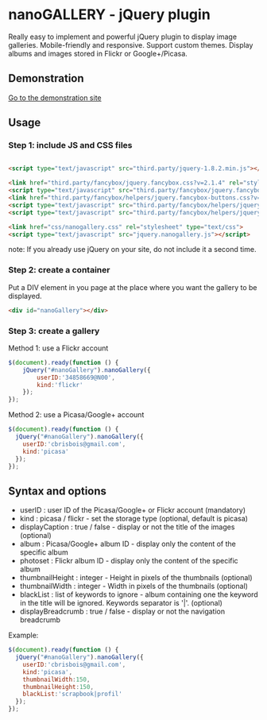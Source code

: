 nanoGALLERY - jQuery plugin 
===========

Really easy to implement and powerful jQuery plugin to display image galleries. Mobile-friendly and responsive. Support custom themes. Display albums and images stored in Flickr or Google+/Picasa.

Demonstration
-------------

[Go to the demonstration site](http://www.brisbois.fr/cms/nanogallery/)

Usage
-----

### Step 1: include JS and CSS files

``` HTML

<script type="text/javascript" src="third.party/jquery-1.8.2.min.js"></script> 

<link href="third.party/fancybox/jquery.fancybox.css?v=2.1.4" rel="stylesheet" type="text/css">
<script type="text/javascript" src="third.party/fancybox/jquery.fancybox.pack.js?v=2.1.4"></script> 
<link href="third.party/fancybox/helpers/jquery.fancybox-buttons.css?v=1.0.5" rel="stylesheet" type="text/css">
<script type="text/javascript" src="third.party/fancybox/helpers/jquery.fancybox-buttons.js?v=1.0.5"></script> 
<script type="text/javascript" src="third.party/fancybox/helpers/jquery.fancybox-media.js?v=1.0.5"></script> 

<link href="css/nanogallery.css" rel="stylesheet" type="text/css">
<script type="text/javascript" src="jquery.nanogallery.js"></script> 
```

note: If you already use jQuery on your site, do not include it a second time.


### Step 2: create a container
Put a DIV element in you page at the place where you want the gallery to be displayed.
```html
<div id="nanoGallery"></div>
```

### Step 3: create a gallery
Method 1: use a Flickr account

```js
$(document).ready(function () {
	jQuery("#nanoGallery").nanoGallery({
		userID:'34858669@N00',
		kind:'flickr'
	});
});
```

Method 2: use a Picasa/Google+ account
```js
$(document).ready(function () {
  jQuery("#nanoGallery").nanoGallery({
  	userID:'cbrisbois@gmail.com',
  	kind:'picasa'
  });
});
```

Syntax and options
------------------

* userID : user ID of the Picasa/Google+ or Flickr account (mandatory)
* kind : picasa / flickr - set the storage type (optional, default is picasa)
* displayCaption : true / false - display or not the title of the images (optional)
* album : Picasa/Google+ album ID - display only the content of the specific album
* photoset : Flickr album ID - display only the content of the specific album
* thumbnailHeight : integer - Height in pixels of the thumbnails (optional)
* thumbnailWidth : integer - Width in pixels of the thumbnails (optional)
* blackList : list of keywords to ignore - album containing one the keyword in the title will be ignored. Keywords separator is '|'. (optional)
* displayBreadcrumb : true / false - display or not the navigation breadcrumb

Example:

```js
$(document).ready(function () {
  jQuery("#nanoGallery").nanoGallery({
  	userID:'cbrisbois@gmail.com',
  	kind:'picasa',
  	thumbnailWidth:150,
  	thumbnailHeight:150,
  	blackList:'scrapbook|profil'
  });
});
```

